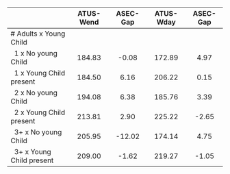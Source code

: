 
|                      |    ATUS-Wend |     ASEC-Gap |    ATUS-Wday |     ASEC-Gap |
| -------------------- | :----------: | :----------: | :----------: | :----------: |
| # Adults x Young Child |              |              |              |              |
| &nbsp;&nbsp;1 x No young Child |       184.83 |        -0.08 |       172.89 |         4.97 |
| &nbsp;&nbsp;1 x Young Child present |       184.50 |         6.16 |       206.22 |         0.15 |
| &nbsp;&nbsp;2 x No young Child |       194.08 |         6.38 |       185.76 |         3.39 |
| &nbsp;&nbsp;2 x Young Child present |       213.81 |         2.90 |       225.22 |        -2.65 |
| &nbsp;&nbsp;3+ x No young Child |       205.95 |       -12.02 |       174.14 |         4.75 |
| &nbsp;&nbsp;3+ x Young Child present |       209.00 |        -1.62 |       219.27 |        -1.05 |

